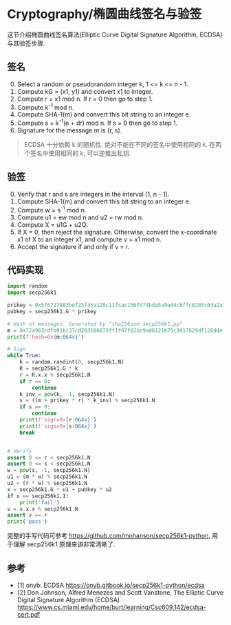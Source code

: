 # Cryptography/椭圆曲线签名与验签

这节介绍椭圆曲线签名算法(Elliptic Curve Digital Signature Algorithm, ECDSA)与其验签步骤.

## 签名

0. Select a random or pseudorandom integer k, 1 <= k <= n - 1.
0. Compute kG = (x1, y1) and convert x1 to integer.
0. Compute r = x1 mod n. If r = 0 then go to step 1.
0. Compute k<sup>-1</sup> mod n.
0. Compute SHA-1(m) and convert this bit string to an integer e.
0. Compute s = k<sup>-1</sup>(e + dr) mod n. If s = 0 then go to step 1.
0. Signature for the message m is (r, s).

> ECDSA 十分依赖 k 的随机性. 绝对不能在不同的签名中使用相同的 k. 在两个签名中使用相同的 k, 可以逆推出私钥.

## 验签

0. Verify that r and s are integers in the interval [1, n - 1].
0. Compute SHA-1(m) and convert this bit string to an integer e.
0. Compute w = s<sup>-1</sup> mod n.
0. Compute u1 = ew mod n and u2 = rw mod n.
0. Compute X = u1G + u2Q.
0. If X = 0, then reject the signature. Otherwise, convert the x-coordinate x1 of X to an integer x1, and compute v = x1 mod n.
0. Accept the signature if and only if v = r.

## 代码实现

```py
import random
import secp256k1

prikey = 0x5f6717883bef25f45a129c11fcac1567d74bda5a9ad4cbffc8203c0da2a1473c
pubkey = secp256k1.G * prikey

# Hash of messages. Generated by "sha256sum secp256k1.py"
m = 0x72a963cdfb01bc37cd283106875ff1f07f02bc9ad6121b75c3d17629df128d4e
print(f'hash=0x{m:064x}')

# Sign
while True:
    k = random.randint(0, secp256k1.N)
    R = secp256k1.G * k
    r = R.x.x % secp256k1.N
    if r == 0:
        continue
    k_inv = pow(k, -1, secp256k1.N)
    s = ((m + prikey * r) * k_inv) % secp256k1.N
    if s == 0:
        continue
    print(f'sigr=0x{r:064x}')
    print(f'sigs=0x{s:064x}')
    break


# Verify
assert 0 <= r < secp256k1.N
assert 0 <= s < secp256k1.N
w = pow(s, -1, secp256k1.N)
u1 = (m * w) % secp256k1.N
u2 = (r * w) % secp256k1.N
x = secp256k1.G * u1 + pubkey * u2
if x == secp256k1.I:
    print('fail')
v = x.x.x % secp256k1.N
assert v == r
print('pass')
```

完整的手写代码可参考 <https://github.com/mohanson/secp256k1-python>, 用于理解 secp256k1 原理来讲非常清晰了.

## 参考

- [1] onyb: ECDSA <https://onyb.gitbook.io/secp256k1-python/ecdsa>
- [2] Don Johnson, Alfred Menezes and Scott Vanstone, The Elliptic Curve Digital Signature Algorithm (ECDSA) <https://www.cs.miami.edu/home/burt/learning/Csc609.142/ecdsa-cert.pdf>
